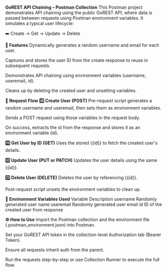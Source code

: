 **GoREST API Chaining – Postman Collection**
This Postman project demonstrates API chaining using the public GoREST API, where data is passed between requests using Postman environment variables. It simulates a typical user lifecycle:

➡️ Create → Get → Update → Delete

**📌 Features**
Dynamically generates a random username and email for each user.

Captures and stores the user ID from the create response to reuse in subsequent requests.

Demonstrates API chaining using environment variables (username, useremail, id).

Cleans up by deleting the created user and unsetting variables.

**🔄 Request Flow**
**1️⃣ Create User (POST)**
Pre-request script generates a random username and useremail, then sets them as environment variables.

Sends a POST request using those variables in the request body.

On success, extracts the id from the response and stores it as an environment variable (id).

**2️⃣ Get User by ID (GET)**
Uses the stored {{id}} to fetch the created user's details.

**3️⃣ Update User (PUT or PATCH)**
Updates the user details using the same {{id}}.

**4️⃣ Delete User (DELETE)**
Deletes the user by referencing {{id}}.

Post-request script unsets the environment variables to clean up.

**🧪 Environment Variables Used**
Variable	Description
username	Randomly generated user name
useremail	Randomly generated user email
id	ID of the created user from response

**⚙️ How to Use**
Import the Postman collection and the environment file (.postman_environment.json) into Postman.

Set your GoREST API token in the collection-level Authorization tab (Bearer Token).

Ensure all requests inherit auth from the parent.

Run the requests step-by-step or use Collection Runner to execute the full flow.

